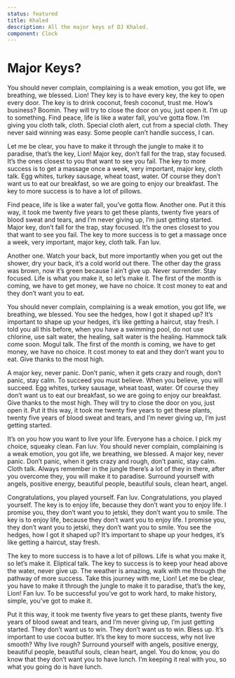 ```yaml
---
status: featured
title: Khaled
description: All the major keys of DJ Khaled.
component: Clock
---
```


<!-- <script context="module">
  import Clock from '$library/Clock.svelte'
  metadata.icon = Clock;
</script> -->

# Major Keys?

You should never complain, complaining is a weak emotion, you got life, we breathing, we blessed. Lion! They key is to have every key, the key to open every door. The key is to drink coconut, fresh coconut, trust me. How’s business? Boomin. They will try to close the door on you, just open it. I’m up to something. Find peace, life is like a water fall, you’ve gotta flow. I’m giving you cloth talk, cloth. Special cloth alert, cut from a special cloth. They never said winning was easy. Some people can’t handle success, I can.

Let me be clear, you have to make it through the jungle to make it to paradise, that’s the key, Lion! Major key, don’t fall for the trap, stay focused. It’s the ones closest to you that want to see you fail. The key to more success is to get a massage once a week, very important, major key, cloth talk. Egg whites, turkey sausage, wheat toast, water. Of course they don’t want us to eat our breakfast, so we are going to enjoy our breakfast. The key to more success is to have a lot of pillows.

Find peace, life is like a water fall, you’ve gotta flow. Another one. Put it this way, it took me twenty five years to get these plants, twenty five years of blood sweat and tears, and I’m never giving up, I’m just getting started. Major key, don’t fall for the trap, stay focused. It’s the ones closest to you that want to see you fail. The key to more success is to get a massage once a week, very important, major key, cloth talk. Fan luv.

Another one. Watch your back, but more importantly when you get out the shower, dry your back, it’s a cold world out there. The other day the grass was brown, now it’s green because I ain’t give up. Never surrender. Stay focused. Life is what you make it, so let’s make it. The first of the month is coming, we have to get money, we have no choice. It cost money to eat and they don’t want you to eat.

You should never complain, complaining is a weak emotion, you got life, we breathing, we blessed. You see the hedges, how I got it shaped up? It’s important to shape up your hedges, it’s like getting a haircut, stay fresh. I told you all this before, when you have a swimming pool, do not use chlorine, use salt water, the healing, salt water is the healing. Hammock talk come soon. Mogul talk. The first of the month is coming, we have to get money, we have no choice. It cost money to eat and they don’t want you to eat. Give thanks to the most high.

A major key, never panic. Don’t panic, when it gets crazy and rough, don’t panic, stay calm. To succeed you must believe. When you believe, you will succeed. Egg whites, turkey sausage, wheat toast, water. Of course they don’t want us to eat our breakfast, so we are going to enjoy our breakfast. Give thanks to the most high. They will try to close the door on you, just open it. Put it this way, it took me twenty five years to get these plants, twenty five years of blood sweat and tears, and I’m never giving up, I’m just getting started.

It’s on you how you want to live your life. Everyone has a choice. I pick my choice, squeaky clean. Fan luv. You should never complain, complaining is a weak emotion, you got life, we breathing, we blessed. A major key, never panic. Don’t panic, when it gets crazy and rough, don’t panic, stay calm. Cloth talk. Always remember in the jungle there’s a lot of they in there, after you overcome they, you will make it to paradise. Surround yourself with angels, positive energy, beautiful people, beautiful souls, clean heart, angel.

Congratulations, you played yourself. Fan luv. Congratulations, you played yourself. The key is to enjoy life, because they don’t want you to enjoy life. I promise you, they don’t want you to jetski, they don’t want you to smile. The key is to enjoy life, because they don’t want you to enjoy life. I promise you, they don’t want you to jetski, they don’t want you to smile. You see the hedges, how I got it shaped up? It’s important to shape up your hedges, it’s like getting a haircut, stay fresh.

The key to more success is to have a lot of pillows. Life is what you make it, so let’s make it. Eliptical talk. The key to success is to keep your head above the water, never give up. The weather is amazing, walk with me through the pathway of more success. Take this journey with me, Lion! Let me be clear, you have to make it through the jungle to make it to paradise, that’s the key, Lion! Fan luv. To be successful you’ve got to work hard, to make history, simple, you’ve got to make it.

Put it this way, it took me twenty five years to get these plants, twenty five years of blood sweat and tears, and I’m never giving up, I’m just getting started. They don’t want us to win. They don’t want us to win. Bless up. It’s important to use cocoa butter. It’s the key to more success, why not live smooth? Why live rough? Surround yourself with angels, positive energy, beautiful people, beautiful souls, clean heart, angel. You do know, you do know that they don’t want you to have lunch. I’m keeping it real with you, so what you going do is have lunch.